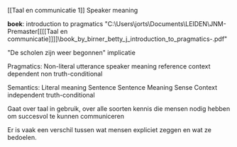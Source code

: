 [[Taal en communicatie 1]]
Speaker meaning

**boek**: introduction to pragmatics
"C:\Users\jorts\Documents\LEIDEN\JNM-Premaster\[[[[Taal en communicatie]]]]\book_by_birner_betty_j_introduction_to_pragmatics-.pdf"

"De scholen zijn weer begonnen"
implicatie

Pragmatics:
	Non-literal
	utterance
	speaker meaning
	reference
	context dependent
	non truth-conditional

Semantics:
	Literal meaning
	Sentence
	Sentence Meaning
	Sense
	Context independent
	truth-conditional


Gaat over taal in gebruik, over alle soorten kennis die mensen nodig hebben om succesvol te kunnen communiceren

Er is vaak een verschil tussen wat mensen expliciet zeggen en wat ze bedoelen.







